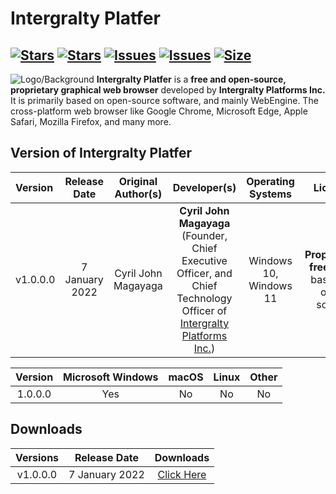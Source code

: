 # Intergralty Platfer
[![Stars](https://img.shields.io/github/downloads/Platfer/Platfer/latest/total?logo=Intergralty&style=for-the-badge)](https://github.com/Platfer/Platfer) [![Stars](https://img.shields.io/github/stars/Platfer?style=for-the-badge)](https://github.com/Platfer/Platfer) [![Issues](https://img.shields.io/github/issues/Platfer/Platfer?style=for-the-badge)](https://github.com/Platfer/Platfer) [![Issues](https://img.shields.io/github/v/release/Platfer/Platfer?style=for-the-badge)](https://github.com/Platfer/Platfer) [![Size](https://img.shields.io/github/languages/code-size/Platfer/Platfer?style=for-the-badge)](https://github.com/Platfer/Platfer)
-----------------------------------------------------------------------------------------------------------------------------------------------------------------------------------
![Logo/Background](https://github.com/Platfer/Platfer/blob/main/Platfer.png)
**Intergralty Platfer** is a **free and open-source, proprietary graphical web browser** developed by **Intergralty Platforms Inc.** It is primarily based on open-source software, and mainly WebEngine. The cross-platform web browser like Google Chrome, Microsoft Edge, Apple Safari, Mozilla Firefox, and many more.

## Version of Intergralty Platfer
| **Version** | **Release Date** | **Original Author(s)** | **Developer(s)** |  **Operating Systems** | **License** | **Visual Studio** |
|:------------|:-----------------:|:-------------------:|:-------------------:|:-------------------:|:--------------:|:---:|
| v1.0.0.0 | 7 January 2022 | Cyril John Magayaga | **Cyril John Magayaga** (Founder, Chief Executive Officer, and Chief Technology Officer of [Intergralty Platforms Inc.](https://github.com/intergralty)) | Windows 10, Windows 11 | **Proprietary freeware**, based on open source | 17.0.31919.166 (Visual Studio 2022) |

| **Version** | **Microsoft Windows** | **macOS** | **Linux** | **Other** |
|:-:|:-:|:-:|:-:|:-:|
| 1.0.0.0 | Yes | No | No | No |

## Downloads
| **Versions** | **Release Date** | **Downloads** | 
|:-:|:-:|:-:|
| v1.0.0.0 | 7 January 2022 | [Click Here](https://github.com/Platfer/Platfer/releases/download/v1.0.0.0-Platfer/Platfer.exe)
